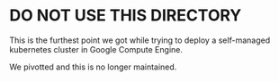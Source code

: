# DO NOT USE THIS DIRECTORY

This is the furthest point we got while trying to deploy a self-managed kubernetes cluster in Google Compute Engine.

We pivotted and this is no longer maintained.